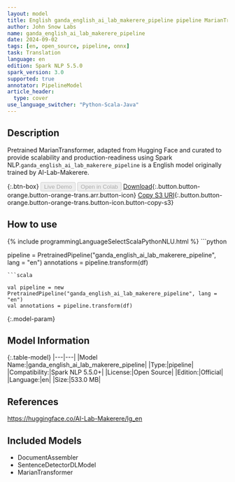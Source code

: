 ```yaml
---
layout: model
title: English ganda_english_ai_lab_makerere_pipeline pipeline MarianTransformer from AI-Lab-Makerere
author: John Snow Labs
name: ganda_english_ai_lab_makerere_pipeline
date: 2024-09-02
tags: [en, open_source, pipeline, onnx]
task: Translation
language: en
edition: Spark NLP 5.5.0
spark_version: 3.0
supported: true
annotator: PipelineModel
article_header:
  type: cover
use_language_switcher: "Python-Scala-Java"
---
```


## Description

Pretrained MarianTransformer, adapted from Hugging Face and curated to provide scalability and production-readiness using Spark NLP.`ganda_english_ai_lab_makerere_pipeline` is a English model originally trained by AI-Lab-Makerere.

{:.btn-box}
<button class="button button-orange" disabled>Live Demo</button>
<button class="button button-orange" disabled>Open in Colab</button>
[Download](https://s3.amazonaws.com/auxdata.johnsnowlabs.com/public/models/ganda_english_ai_lab_makerere_pipeline_en_5.5.0_3.0_1725295510905.zip){:.button.button-orange.button-orange-trans.arr.button-icon}
[Copy S3 URI](s3://auxdata.johnsnowlabs.com/public/models/ganda_english_ai_lab_makerere_pipeline_en_5.5.0_3.0_1725295510905.zip){:.button.button-orange.button-orange-trans.button-icon.button-copy-s3}

## How to use



<div class="tabs-box" markdown="1">
{% include programmingLanguageSelectScalaPythonNLU.html %}
```python

pipeline = PretrainedPipeline("ganda_english_ai_lab_makerere_pipeline", lang = "en")
annotations =  pipeline.transform(df)   

```
```scala

val pipeline = new PretrainedPipeline("ganda_english_ai_lab_makerere_pipeline", lang = "en")
val annotations = pipeline.transform(df)

```
</div>

{:.model-param}
## Model Information

{:.table-model}
|---|---|
|Model Name:|ganda_english_ai_lab_makerere_pipeline|
|Type:|pipeline|
|Compatibility:|Spark NLP 5.5.0+|
|License:|Open Source|
|Edition:|Official|
|Language:|en|
|Size:|533.0 MB|

## References

https://huggingface.co/AI-Lab-Makerere/lg_en

## Included Models

- DocumentAssembler
- SentenceDetectorDLModel
- MarianTransformer